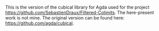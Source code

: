 This is the version of the cubical library for Agda used for the project https://github.com/SebastienDraux/Filtered-Colimits.
The here-present work is not mine. The original version can be found here: https://github.com/agda/cubical.
